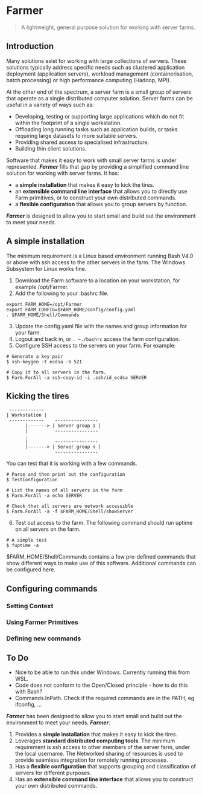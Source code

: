 # Farmer
> A lightweight, general purpose solution for working with server farms.

## Introduction
Many solutions exist for working with large collections of servers.  These solutions typically address specific needs such as clustered application deployment (application servers), workload management (containerisation, batch processing) or high performance computing (Hadoop, MPI).  

At the other end of the spectrum, a server farm is a small group of servers that operate as a single distributed computer solution.  Server farms can be useful in a variety of ways such as:  
* Developing, testing or supporting large applications which do not fit within the footprint of a single workstation.
* Offloading long running tasks such as application builds, or tasks requiring large datasets to more suitable servers.
* Providing shared access to specialised infrastructure.
* Building thin client solutions.

Software that makes it easy to work with small server farms is under represented.  ***Farmer*** fills that gap by providing a simplified command line solution for working with server farms.  It has:
* a **simple installation** that makes it easy to kick the tires.
* an **extensible command line interface** that allows you to directly use Farm primitives, or to construct your own distributed commands.
* a **flexible configuration** that allows you to group servers by function.

***Farmer*** is designed to allow you to start small and build out the environment to meet your needs.

## A simple installation
The minimum requirement is a Linux based environment running Bash V4.0 or above with ssh access to the other servers in the farm.  The Windows Subsystem for Linux works fine.

1. Download the Farm software to a location on your workstation, for example /opt/Farmer.
2. Add the following to your .bashrc file.
```
export FARM_HOME=/opt/Farmer
export FARM_CONFIG=$FARM_HOME/config/config.yaml
. $FARM_HOME/Shell/Commands
```
3. Update the config.yaml file with the names and group information for your farm.
4. Logout and back in, or ```. ~./bashrc``` access the farm configuration.
5. Configure SSH access to the servers on your farm.  For example:
```
# Generate a key pair
$ ssh-keygen -t ecdsa -b 521

# Copy it to all servers in the farm.  
$ Farm.ForAll -a ssh-copy-id -i .ssh/id_ecdsa SERVER
```

## Kicking the tires
```
 -------------
| Workstation | 
 -------------    ----------------
       |-------> | Server group 1 |
       |          ----------------
       .
       |          ----------------
       |-------> | Server group n |
                  ----------------
```

You can test that it is working with a few commands.  
```
# Parse and then print out the configuration
$ TestConfiguration

# List the names of all servers in the farm
$ Farm.ForAll -a echo SERVER

# Check that all servers are network accessible
$ Farm.ForAll -a -f $FARM_HOME/Shell/showServer
```

6. Test out access to the farm.  The following command should run uptime on all servers on the farm.
```
# A simple test
$ fuptime -a
```


$FARM_HOME/Shell/Commands contains a few pre-defined commands that show different ways to make use of this software.  Additional commands can be configured here.

## Configuring commands

### Setting Context

### Using Farmer Primitives

### Defining new commands

## To Do
* Nice to be able to run this under Windows.  Currently running this from WSL.
* Code does not conform to the Open/Closed principle - how to do this with Bash?
* Commands.InPath.  Check if the required commands are in the PATH, eg ifconfig, ...

***Farmer*** has been designed to allow you to start small and build out the environment to meet your needs.  ***Farmer***:  

1. Provides a **simple installation** that makes it easy to kick the tires.  
2. Leverages **standard distributed computing tools**.  The minimum requirement is ssh access to other members of the server farm, under the local username.  The Networked sharing of resources is used to provide seamless integration for remotely running processes.
3. Has a **flexible configuration** that supports grouping and classification of servers for different purposes.
4. Has an **extensible command line interface** that allows you to construct your own distributed commands.

